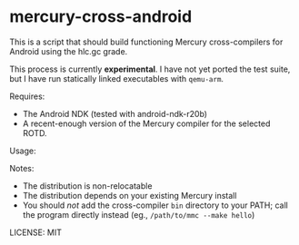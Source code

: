 # mercury-cross-android

This is a script that should build functioning Mercury
cross-compilers for Android using the hlc.gc grade.

This process is currently __experimental__.  I have not 
yet ported the test suite, but I have run statically linked executables with 
`qemu-arm`. 

Requires:
- The Android NDK (tested with android-ndk-r20b)
- A recent-enough version of the Mercury compiler for
  the selected ROTD.

Usage:


Notes:
- The distribution is non-relocatable
- The distribution depends on your existing Mercury install
- You should _not_ add the cross-compiler `bin` directory to your PATH;
  call the program directly instead (eg., `/path/to/mmc --make hello`)

LICENSE: MIT

